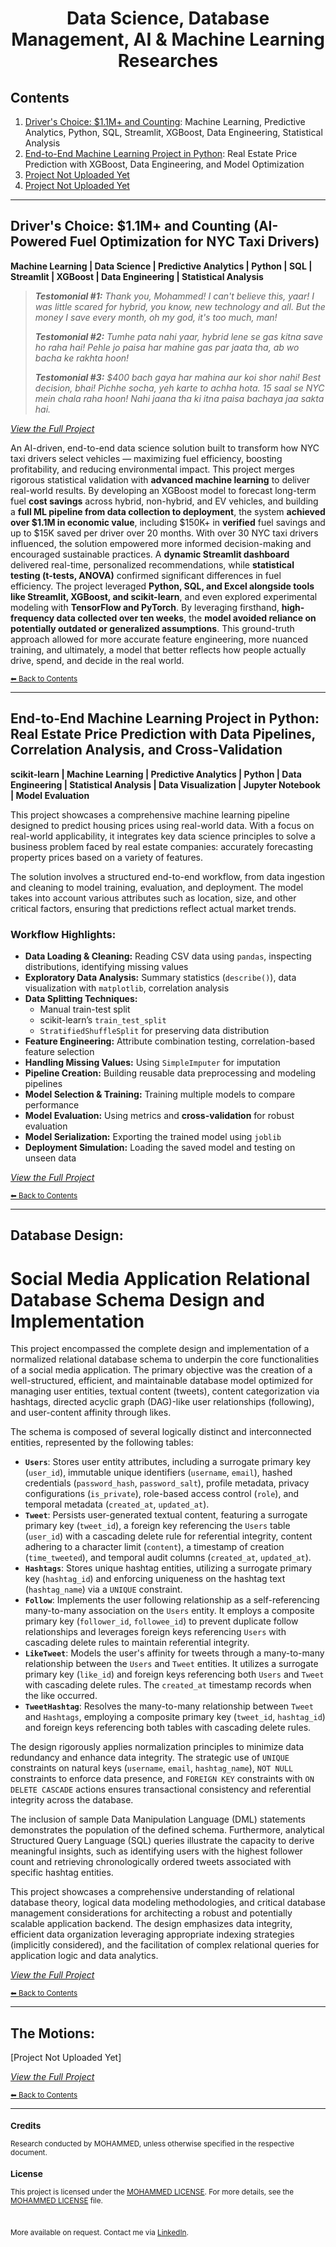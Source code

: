 <div align="center">
  <h1>Data Science, Database Management, AI & Machine Learning Researches</h1>
</div>

## Contents
1. [Driver's Choice: $1.1M+ and Counting](#drivers-choice-11m-and-counting-ai-powered-fuel-optimization-for-nyc-taxi-drivers): Machine Learning, Predictive Analytics, Python, SQL, Streamlit, XGBoost, Data Engineering, Statistical Analysis
2. [End-to-End Machine Learning Project in Python](#): Real Estate Price Prediction with XGBoost, Data Engineering, and Model Optimization
3. [Project Not Uploaded Yet](#)
4. [Project Not Uploaded Yet](#)

---

## Driver's Choice: $1.1M+ and Counting (AI-Powered Fuel Optimization for NYC Taxi Drivers)
**Machine Learning | Data Science | Predictive Analytics | Python | SQL | Streamlit | XGBoost | Data Engineering | Statistical Analysis**

> ***Testomonial #1:** Thank you, Mohammed! I can't believe this, yaar! I was little scared for hybrid, you know, new technology and all. But the money I save every month, oh my god, it's too much, man!*
> 
> ***Testomonial #2:** Tumhe pata nahi yaar, hybrid lene se gas kitna save ho raha hai! Pehle jo paisa har mahine gas par jaata tha, ab wo bacha ke rakhta hoon!*
>
> ***Testomonial #3:** $400 bach gaya har mahina aur koi shor nahi! Best decision, bhai! Pichhe socha, yeh karte to achha hota. 15 saal se NYC mein chala raha hoon! Nahi jaana tha ki itna paisa bachaya jaa sakta hai.*

*[_View the Full Project_](https://github.com/tech-moh-logy/Data-AI/tree/main/Driver's%20Choice)*

An AI-driven, end-to-end data science solution built to transform how NYC taxi drivers select vehicles — maximizing fuel efficiency, boosting profitability, and reducing environmental impact. This project merges rigorous statistical validation with **advanced machine learning** to deliver real-world results. By developing an XGBoost model to forecast long-term fuel **cost savings** across hybrid, non-hybrid, and EV vehicles, and building a **full ML pipeline from data collection to deployment**, the system **achieved over $1.1M in economic value**, including $150K+ in **verified** fuel savings and up to $15K saved per driver over 20 months. With over 30 NYC taxi drivers influenced, the solution empowered more informed decision-making and encouraged sustainable practices. A **dynamic Streamlit dashboard** delivered real-time, personalized recommendations, while **statistical testing (t-tests, ANOVA)** confirmed significant differences in fuel efficiency. The project leveraged **Python, SQL, and Excel alongside tools like Streamlit, XGBoost, and scikit-learn**, and even explored experimental modeling with **TensorFlow and PyTorch**. By leveraging firsthand, **high-frequency data collected over ten weeks**, the **model avoided reliance on potentially outdated or generalized assumptions**. This ground-truth approach allowed for more accurate feature engineering, more nuanced training, and ultimately, a model that better reflects how people actually drive, spend, and decide in the real world.

<sub>[⬅ Back to Contents](#contents)</sub>


---

## End-to-End Machine Learning Project in Python: Real Estate Price Prediction with Data Pipelines, Correlation Analysis, and Cross-Validation
**scikit-learn | Machine Learning | Predictive Analytics | Python | Data Engineering | Statistical Analysis | Data Visualization | Jupyter Notebook | Model Evaluation**

This project showcases a comprehensive machine learning pipeline designed to predict housing prices using real-world data. With a focus on real-world applicability, it integrates key data science principles to solve a business problem faced by real estate companies: accurately forecasting property prices based on a variety of features.

The solution involves a structured end-to-end workflow, from data ingestion and cleaning to model training, evaluation, and deployment. The model takes into account various attributes such as location, size, and other critical factors, ensuring that predictions reflect actual market trends. 

### Workflow Highlights:
- **Data Loading & Cleaning:** Reading CSV data using `pandas`, inspecting distributions, identifying missing values
- **Exploratory Data Analysis:** Summary statistics (`describe()`), data visualization with `matplotlib`, correlation analysis
- **Data Splitting Techniques:**
  - Manual train-test split
  - scikit-learn’s `train_test_split`
  - `StratifiedShuffleSplit` for preserving data distribution
- **Feature Engineering:** Attribute combination testing, correlation-based feature selection
- **Handling Missing Values:** Using `SimpleImputer` for imputation
- **Pipeline Creation:** Building reusable data preprocessing and modeling pipelines
- **Model Selection & Training:** Training multiple models to compare performance
- **Model Evaluation:** Using metrics and **cross-validation** for robust evaluation
- **Model Serialization:** Exporting the trained model using `joblib`
- **Deployment Simulation:** Loading the saved model and testing on unseen data

*[_View the Full Project_](#)*

<sub>[⬅ Back to Contents](#contents)</sub>

---

## Database Design: 

# Social Media Application Relational Database Schema Design and Implementation

This project encompassed the complete design and implementation of a normalized relational database schema to underpin the core functionalities of a social media application. The primary objective was the creation of a well-structured, efficient, and maintainable database model optimized for managing user entities, textual content (tweets), content categorization via hashtags, directed acyclic graph (DAG)-like user relationships (following), and user-content affinity through likes.

The schema is composed of several logically distinct and interconnected entities, represented by the following tables:

* **`Users`**: Stores user entity attributes, including a surrogate primary key (`user_id`), immutable unique identifiers (`username`, `email`), hashed credentials (`password_hash`, `password_salt`), profile metadata, privacy configurations (`is_private`), role-based access control (`role`), and temporal metadata (`created_at`, `updated_at`).
* **`Tweet`**: Persists user-generated textual content, featuring a surrogate primary key (`tweet_id`), a foreign key referencing the `Users` table (`user_id`) with a cascading delete rule for referential integrity, content adhering to a character limit (`content`), a timestamp of creation (`time_tweeted`), and temporal audit columns (`created_at`, `updated_at`).
* **`Hashtags`**: Stores unique hashtag entities, utilizing a surrogate primary key (`hashtag_id`) and enforcing uniqueness on the hashtag text (`hashtag_name`) via a `UNIQUE` constraint.
* **`Follow`**: Implements the user following relationship as a self-referencing many-to-many association on the `Users` entity. It employs a composite primary key (`follower_id`, `followee_id`) to prevent duplicate follow relationships and leverages foreign keys referencing `Users` with cascading delete rules to maintain referential integrity.
* **`LikeTweet`**: Models the user's affinity for tweets through a many-to-many relationship between the `Users` and `Tweet` entities. It utilizes a surrogate primary key (`like_id`) and foreign keys referencing both `Users` and `Tweet` with cascading delete rules. The `created_at` timestamp records when the like occurred.
* **`TweetHashtag`**: Resolves the many-to-many relationship between `Tweet` and `Hashtags`, employing a composite primary key (`tweet_id`, `hashtag_id`) and foreign keys referencing both tables with cascading delete rules.

The design rigorously applies normalization principles to minimize data redundancy and enhance data integrity. The strategic use of `UNIQUE` constraints on natural keys (`username`, `email`, `hashtag_name`), `NOT NULL` constraints to enforce data presence, and `FOREIGN KEY` constraints with `ON DELETE CASCADE` actions ensures transactional consistency and referential integrity across the database.

The inclusion of sample Data Manipulation Language (DML) statements demonstrates the population of the defined schema. Furthermore, analytical Structured Query Language (SQL) queries illustrate the capacity to derive meaningful insights, such as identifying users with the highest follower count and retrieving chronologically ordered tweets associated with specific hashtag entities.

This project showcases a comprehensive understanding of relational database theory, logical data modeling methodologies, and critical database management considerations for architecting a robust and potentially scalable application backend. The design emphasizes data integrity, efficient data organization leveraging appropriate indexing strategies (implicitly considered), and the facilitation of complex relational queries for application logic and data analytics.

*[_View the Full Project_](#)*

<sub>[⬅ Back to Contents](#contents)</sub>

---

## The Motions: 

[Project Not Uploaded Yet]

*[_View the Full Project_](#)*

<sub>[⬅ Back to Contents](#contents)</sub>

---

<sub>
  
  ### Credits
  
  Research conducted by MOHAMMED, unless otherwise specified in the respective document.
  
  ### License
  
  This project is licensed under the [MOHAMMED LICENSE](https://github.com/tech-moh-logy/MOHAMMED-License/blob/main/README.md). For more details, see the [MOHAMMED LICENSE](https://github.com/tech-moh-logy/MOHAMMED-License/blob/main/README.md) file.

  <br>

  More available on request. Contact me via [LinkedIn](https://www.linkedin.com/in/mohtech/).
   
</sub>
